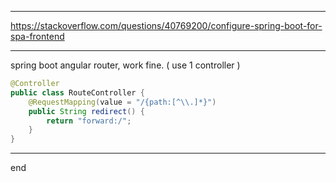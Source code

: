 
---

https://stackoverflow.com/questions/40769200/configure-spring-boot-for-spa-frontend

---

spring boot angular router, work fine. ( use 1 controller )

```java
@Controller
public class RouteController {
    @RequestMapping(value = "/{path:[^\\.]*}")
    public String redirect() {
        return "forward:/";
    }
}
```

---
end
